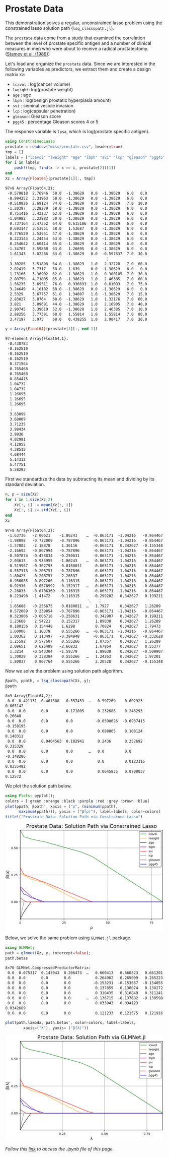# Prostate Data  

This demonstration solves a regular, unconstrained lasso problem using
the constrained lasso solution path (`lsq_classopath.jl`).

The `prostate` data come from a study that examined the correlation between the level of prostate specific antigen and a number of clinical measures in men who were about to receive a radical prostatectomy. ([Stamey et al. (1989)](../references.md#4))

Let's load and organize the `prostate` data. Since we are interested in the following variables as predictors, we extract them and create a design matrix `Xz`:

* `lcavol` : log(cancer volume)
* `lweight`: log(prostate weight)
* `age`    : age
* `lbph`   : log(benign prostatic hyperplasia amount)
* `svi`    : seminal vesicle invasion
* `lcp`    : log(capsular penetration)
* `gleason`: Gleason score
* `pgg45`  : percentage Gleason scores 4 or 5

The response variable is `lpsa`, which is log(prostate specific antigen). 

```julia
using ConstrainedLasso 
prostate = readcsv("misc/prostate.csv", header=true)
tmp = []
labels = ["lcavol" "lweight" "age" "lbph" "svi" "lcp" "gleason" "pgg45"]
for i in labels
    push!(tmp, find(x -> x == i, prostate[2])[1])
end
Xz = Array{Float64}(prostate[1][:, tmp])
```




    97×8 Array{Float64,2}:
     -0.579818  2.76946  50.0  -1.38629   0.0  -1.38629   6.0   0.0
     -0.994252  3.31963  58.0  -1.38629   0.0  -1.38629   6.0   0.0
     -0.510826  2.69124  74.0  -1.38629   0.0  -1.38629   7.0  20.0
     -1.20397   3.28279  58.0  -1.38629   0.0  -1.38629   6.0   0.0
      0.751416  3.43237  62.0  -1.38629   0.0  -1.38629   6.0   0.0
     -1.04982   3.22883  50.0  -1.38629   0.0  -1.38629   6.0   0.0
      0.737164  3.47352  64.0   0.615186  0.0  -1.38629   6.0   0.0
      0.693147  3.53951  58.0   1.53687   0.0  -1.38629   6.0   0.0
     -0.776529  3.53951  47.0  -1.38629   0.0  -1.38629   6.0   0.0
      0.223144  3.24454  63.0  -1.38629   0.0  -1.38629   6.0   0.0
      0.254642  3.60414  65.0  -1.38629   0.0  -1.38629   6.0   0.0
     -1.34707   3.59868  63.0   1.26695   0.0  -1.38629   6.0   0.0
      1.61343   3.02286  63.0  -1.38629   0.0  -0.597837  7.0  30.0
      ⋮                                         ⋮                  
      3.30285   3.51898  64.0  -1.38629   1.0   2.32728   7.0  60.0
      2.02419   3.7317   58.0   1.639     0.0  -1.38629   6.0   0.0
      1.73166   3.36902  62.0  -1.38629   1.0   0.300105  7.0  30.0
      2.80759   4.71805  65.0  -1.38629   1.0   2.46385   7.0  60.0
      1.56235   3.69511  76.0   0.936093  1.0   0.81093   7.0  75.0
      3.24649   4.10182  68.0  -1.38629   0.0  -1.38629   6.0   0.0
      2.5329    3.67757  61.0   1.34807   1.0  -1.38629   7.0  15.0
      2.83027   3.8764   68.0  -1.38629   1.0   1.32176   7.0  60.0
      3.821     3.89691  44.0  -1.38629   1.0   2.16905   7.0  40.0
      2.90745   3.39619  52.0  -1.38629   1.0   2.46385   7.0  10.0
      2.88256   3.77391  68.0   1.55814   1.0   1.55814   7.0  80.0
      3.47197   3.975    68.0   0.438255  1.0   2.90417   7.0  20.0




```julia
y = Array{Float64}(prostate[1][:, end-1])
```




    97-element Array{Float64,1}:
     -0.430783
     -0.162519
     -0.162519
     -0.162519
      0.371564
      0.765468
      0.765468
      0.854415
      1.04732 
      1.04732 
      1.26695 
      1.26695 
      1.26695 
      ⋮       
      3.63099 
      3.68009 
      3.71235 
      3.98434 
      3.9936  
      4.02981 
      4.12955 
      4.38515 
      4.68444 
      5.14312 
      5.47751 
      5.58293 





First we standardize the data by subtracting its mean and dividing by its standard deviation. 

```julia
n, p = size(Xz)
for i in 1:size(Xz,2)
    Xz[:, i] -= mean(Xz[:, i])
    Xz[:, i] /= std(Xz[:, i])
end
Xz
```




    97×8 Array{Float64,2}:
     -1.63736   -2.00621    -1.86243    …  -0.863171  -1.04216   -0.864467
     -1.98898   -0.722009   -0.787896      -0.863171  -1.04216   -0.864467
     -1.57882   -2.18878     1.36116       -0.863171   0.342627  -0.155348
     -2.16692   -0.807994   -0.787896      -0.863171  -1.04216   -0.864467
     -0.507874  -0.458834   -0.250631      -0.863171  -1.04216   -0.864467
     -2.03613   -0.933955   -1.86243    …  -0.863171  -1.04216   -0.864467
     -0.519967  -0.362793    0.0180011     -0.863171  -1.04216   -0.864467
     -0.557313  -0.208757   -0.787896      -0.863171  -1.04216   -0.864467
     -1.80425   -0.208757   -2.26537       -0.863171  -1.04216   -0.864467
     -0.956085  -0.897266   -0.116315      -0.863171  -1.04216   -0.864467
     -0.92936   -0.0578992   0.152317   …  -0.863171  -1.04216   -0.864467
     -2.28833   -0.0706369  -0.116315      -0.863171  -1.04216   -0.864467
      0.223498  -1.41472    -0.116315      -0.299282   0.342627   0.199211
      ⋮                                 ⋱   ⋮                             
      1.65688   -0.256675    0.0180011  …   1.7927     0.342627   1.26289 
      0.572009   0.239854   -0.787896      -0.863171  -1.04216   -0.864467
      0.323806  -0.606718   -0.250631       0.342907   0.342627   0.199211
      1.23668    2.54221     0.152317       1.89038    0.342627   1.26289 
      0.180156   0.154448    1.6298         0.70824    0.342627   1.79473 
      1.60906    1.10379     0.555266   …  -0.863171  -1.04216   -0.864467
      1.00362    0.113497   -0.384948      -0.863171   0.342627  -0.332628
      1.25592    0.577607    0.555266       1.07357    0.342627   1.26289 
      2.09651    0.625489   -2.66832        1.67954    0.342627   0.55377 
      1.3214    -0.543304   -1.59379        1.89038    0.342627  -0.509907
      1.30029    0.338384    0.555266   …   1.24263    0.342627   1.97201 
      1.80037    0.807764    0.555266       2.20528    0.342627  -0.155348




Now we solve the problem using solution path algorithm. 

```julia
βpath, ρpath, = lsq_classopath(Xz, y);
βpath
```




    8×9 Array{Float64,2}:
     0.0  0.421131  0.461588   0.557453  …   0.597269    0.602923    0.665147 
     0.0  0.0       0.0        0.171805      0.232686    0.246293    0.26648  
     0.0  0.0       0.0        0.0          -0.0598626  -0.0937415  -0.158195 
     0.0  0.0       0.0        0.0           0.088065    0.108124    0.140311 
     0.0  0.0       0.0404563  0.182941      0.2436      0.252692    0.315329 
     0.0  0.0       0.0        0.0       …   0.0         0.0        -0.148286 
     0.0  0.0       0.0        0.0           0.0         0.0123116   0.0355492
     0.0  0.0       0.0        0.0           0.0645835   0.0700037   0.12572  



We plot the solution path below. 

```julia
using Plots; pyplot(); 
colors = [:green :orange :black :purple :red :grey :brown :blue] 
plot(ρpath, βpath', xaxis = ("ρ", (minimum(ρpath),
      maximum(ρpath))), yaxis = ("β̂(ρ)"), label=labels, color=colors)
title!("Prostrate Data: Solution Path via Constrained Lasso")
```

![](misc/prostate.svg)

Below, we solve the same problem using `GLMNet.jl` package. 

```julia
using GLMNet;  
path = glmnet(Xz, y, intercept=false);
path.betas
```




    8×70 GLMNet.CompressedPredictorMatrix:
     0.0  0.075317  0.143943  0.206473  …   0.660413   0.660823   0.661201 
     0.0  0.0       0.0       0.0           0.264962   0.265099   0.265223 
     0.0  0.0       0.0       0.0          -0.153231  -0.153657  -0.154055 
     0.0  0.0       0.0       0.0           0.137859   0.138074   0.138272 
     0.0  0.0       0.0       0.0           0.310435   0.310849   0.311241 
     0.0  0.0       0.0       0.0       …  -0.136715  -0.137682  -0.138598 
     0.0  0.0       0.0       0.0           0.033943   0.034123   0.0342689
     0.0  0.0       0.0       0.0           0.121233   0.121575   0.121916 




```julia
plot(path.lambda, path.betas', color=colors, label=labels, 
		xaxis=("λ"), yaxis= ("β̂(λ)"))
```

![](misc/prostate2.svg)



*Follow this [link](https://github.com/Hua-Zhou/ConstrainedLasso.jl/blob/master/docs/src/demo/prostate.ipynb) to access the .ipynb file of this page.*